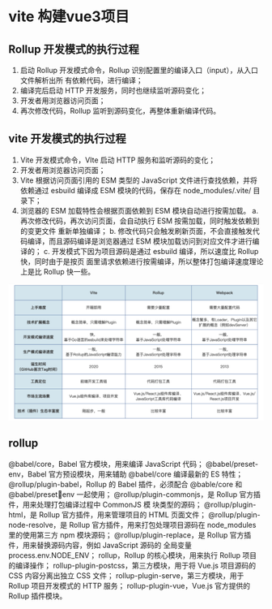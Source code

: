 # vite 构建vue3项目

##  Rollup 开发模式的执行过程
1. 启动 Rollup 开发模式命令，Rollup 识别配置里的编译入口（input），从入口文件解析出所
有依赖代码，进行编译；
2. 编译完后启动 HTTP 开发服务，同时也继续监听源码变化；
3. 开发者用浏览器访问页面；
4. 再次修改代码，Rollup 监听到源码变化，再整体重新编译代码。

## vite 开发模式的执行过程
1. Vite 开发模式命令，VIte 启动 HTTP 服务和监听源码的变化；
2. 开发者用浏览器访问页面；
3. Vite 根据访问页面引用的 ESM 类型的 JavaScript 文件进行查找依赖，并将依赖通过
esbuild 编译成 ESM 模块的代码，保存在 node_modules/.vite/ 目录下；
4. 浏览器的 ESM 加载特性会根据页面依赖到 ESM 模块自动进行按需加载。
  a. 再次修改代码，再次访问页面，会自动执行 ESM 按需加载，同时触发依赖到的变更文件
  重新单独编译；
  b. 修改代码只会触发刷新页面，不会直接触发代码编译，而且源码编译是浏览器通过 ESM
  模块加载访问到对应文件才进行编译的；
  c. 开发模式下因为项目源码是通过 esbuild 编译，所以速度比 Rollup 快，同时由于是按页
  面里请求依赖进行按需编译，所以整体打包编译速度理论上是比 Rollup 快一些。



  ![alt text](image.png)




  ## rollup

@babel/core，Babel 官方模块，用来编译 JavaScript 代码；
@babel/preset-env，Babel 官方预设模块，用来辅助 @babel/core 编译最新的 ES 特性；
@rollup/plugin-babel，Rollup 的 Babel 插件，必须配合 @bable/core 和 @babel/presetenv 一起使用；
@rollup/plugin-commonjs，是 Rollup 官方插件，用来处理打包编译过程中 CommonJS 模
块类型的源码；
@rollup/plugin-html，是 Rollup 官方插件，用来管理项目的 HTML 页面文件；
@rollup/plugin-node-resolve，是 Rollup 官方插件，用来打包处理项目源码在
node_modules 里的使用第三方 npm 模块源码；
@rollup/plugin-replace，是 Rollup 官方插件，用来替换源码内容，例如 JavaScript 源码的
全局变量 process.env.NODE_ENV；
rollup，Rollup 的核心模块，用来执行 Rollup 项目的编译操作；
rollup-plugin-postcss，第三方模块，用于将 Vue.js 项目源码的 CSS 内容分离出独立 CSS
文件；
rollup-plugin-serve，第三方模块，用于 Rollup 项目开发模式的 HTTP 服务；
rollup-plugin-vue，Vue.js 官方提供的 Rollup 插件模块。